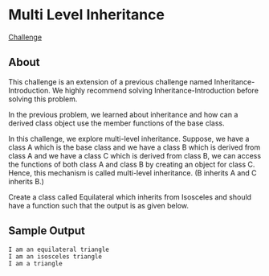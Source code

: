 # Multi Level Inheritance

[Challenge](https://www.hackerrank.com/challenges/multi-level-inheritance-cpp/problem)

## About

This challenge is an extension of a previous challenge named Inheritance-Introduction. We highly recommend solving Inheritance-Introduction before solving this problem.

In the previous problem, we learned about inheritance and how can a derived class object use the member functions of the base class.

In this challenge, we explore multi-level inheritance. Suppose, we have a class A which is the base class and we have a class B which is derived from class A and we have a class C which is derived from class B, we can access the functions of both class A and class B by creating an object for class C. Hence, this mechanism is called multi-level inheritance. (B inherits A and C inherits B.)

Create a class called Equilateral which inherits from Isosceles and should have a function such that the output is as given below.

## Sample Output
```
I am an equilateral triangle
I am an isosceles triangle
I am a triangle
```
